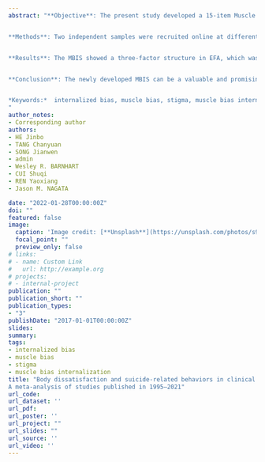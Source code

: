 ```yaml
---
abstract: "**Objective**: The present study developed a 15-item Muscle Bias Internalization Scale (MBIS) which measures the extent to which men endorse muscle-based stereotypes and negative self-evaluations due to muscle mass. 


**Methods**: Two independent samples were recruited online at different time points. The first sample consisted of 300 adult men, with a mean age of 29.98 (*SD* = 7.81) years and a mean BMI of 22.75 (*SD* = 2.56) kg/m2. The second sample also contained 300 adult men who had a mean age of 29.5 (*SD* = 7.50) years and a mean BMI of 23.06 (*SD* = 2.59) kg/m2. Exploratory factor analysis (EFA) was used in the first sample to explore the factor structure of the MBIS. Confirmatory factor analysis (CFA) was used in the second sample to confirm the factor structure of the MBIS derived from EFA. Within the second sample, reliability and validity of the MBIS were also explored.


**Results**: The MBIS showed a three-factor structure in EFA, which was confirmed in CFA with good model fit. The total scale score of the MBIS showed high internal consistency reliability (*α* = .94) and high two-week test-retest reliability (ICC = .86). The MBIS also demonstrated construct validity by presenting significant correlations with theoretically related constructs (e.g., weight bias internalization and muscularity-oriented body image and eating disturbances).


**Conclusion**: The newly developed MBIS can be a valuable and promising tool for assessing muscle bias in men. It may help understand the role of such perception biases in the development and maintenance of muscularity-oriented body image and eating disturbances.


*Keywords:*  internalized bias, muscle bias, stigma, muscle bias internalization 
"
author_notes:
- Corresponding author
authors:
- HE Jinbo
- TANG Chanyuan
- SONG Jianwen
- admin
- Wesley R. BARNHART
- CUI Shuqi
- REN Yaoxiang
- Jason M. NAGATA

date: "2022-01-28T00:00:00Z"
doi: ""
featured: false
image:
  caption: 'Image credit: [**Unsplash**](https://unsplash.com/photos/s9CC2SKySJM)'
  focal_point: ""
  preview_only: false
# links:
# - name: Custom Link
#   url: http://example.org
# projects:
# - internal-project
publication: ""
publication_short: ""
publication_types:
- "3"
publishDate: "2017-01-01T00:00:00Z"
slides: 
summary: 
tags:
- internalized bias
- muscle bias
- stigma
- muscle bias internalization
title: "Body dissatisfaction and suicide-related behaviors in clinical and non-clinical samples:
A meta-analysis of studies published in 1995–2021"
url_code: 
url_dataset: ''
url_pdf: 
url_poster: ''
url_project: ""
url_slides: ""
url_source: ''
url_video: ''
---
```


